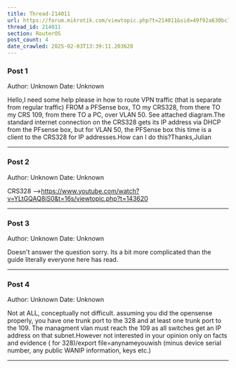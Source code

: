 ```yaml
---
title: Thread-214011
url: https://forum.mikrotik.com/viewtopic.php?t=214011&sid=49f92a630bc7970d8ca50523be880e8f
thread_id: 214011
section: RouterOS
post_count: 4
date_crawled: 2025-02-03T13:39:11.203620
---
```


### Post 1
Author: Unknown
Date: Unknown

Hello,I need some help please in how to route VPN traffic (that is separate from regular traffic) FROM a PFSense box, TO my CRS328, from there TO my CRS 109, from there TO a PC, over VLAN 50. See attached diagram.The standard internet connection on the CRS328 gets its IP address via DHCP from the PFsense box, but for VLAN 50, the PFSense box this time is a client to the CRS328 for IP addresses.How can I do this?Thanks,Julian

---
### Post 2
Author: Unknown
Date: Unknown

CRS328 -->https://www.youtube.com/watch?v=YLtGQAQ8iS0&t=16s/viewtopic.php?t=143620

---
### Post 3
Author: Unknown
Date: Unknown

Doesn't answer the question sorry. Its a bit more complicated than the guide literally everyone here has read.

---
### Post 4
Author: Unknown
Date: Unknown

Not at ALL, conceptually not difficult. assuming you did the opensense properly, you have one trunk port to the 328 and at least one trunk port to the 109.  The managment vlan must reach the 109 as all switches get an IP address on that subnet.However not interested in your opinion only on facts and evidence ( for 328)/export file=anynameyouwish (minus device serial number, any public WANIP information, keys etc.)

---
